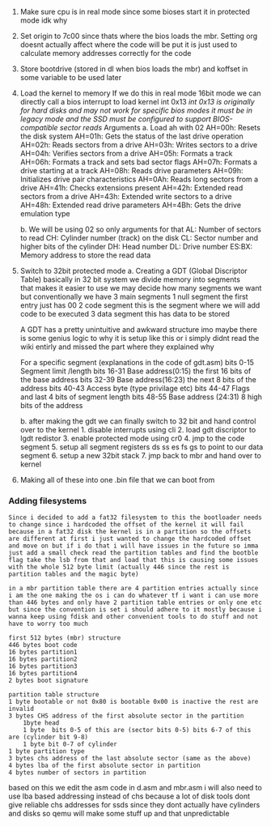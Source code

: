 1. Make sure cpu is in real mode since some bioses start it in protected mode idk why

2. Set origin to 7c00 since thats where the bios loads the mbr. Setting org doesnt actually affect where the code will be put it is just used to calculate memory addresses correctly for the code


3. Store bootdrive (stored in dl when bios loads the mbr) and koffset in some variable to be used later

4. Load the kernel to memory
	If we do this in real mode 16bit mode we can directly call a bios interrupt to load kernel 
	int 0x13 
	*int 0x13 is originally for hard disks and may not work for specific* 
	*bios modes it must be in legacy mode and the SSD must be configured* 
	*to support BIOS-compatible sector reads*
	Arguments 
	a. Load ah with 02
	AH=00h: Resets the disk system
	AH=01h: Gets the status of the last drive operation
	AH=02h: Reads sectors from a drive
	AH=03h: Writes sectors to a drive
   	AH=04h: Verifies sectors from a drive
	AH=05h: Formats a track
	AH=06h: Formats a track and sets bad sector flags
	AH=07h: Formats a drive starting at a track
	AH=08h: Reads drive parameters
	AH=09h: Initializes drive pair characteristics
	AH=0Ah: Reads long sectors from a drive
	AH=41h: Checks extensions present
	AH=42h: Extended read sectors from a drive
	AH=43h: Extended write sectors to a drive
	AH=48h: Extended read drive parameters
	AH=4Bh: Gets the drive emulation type
	
	b. We will be using 02 so only arguments for that 
	AL: Number of sectors to read
	CH: Cylinder number (track) on the disk
	CL: Sector number and higher bits of the cylinder
	DH: Head number
	DL: Drive number
	ES:BX: Memory address to store the read data

5. Switch to 32bit protected mode
	a. Creating a GDT (Global Discriptor Table) basically in 32 bit system we divide memory into segments 	
	that makes it easier to use we may decide how many segments we want but conventionally we have 3 main
	segments 1 null segment the first entry just has 00 2 code segment this is the segment where we will 
	add code to be executed 3 data segment this has data to be stored
	
	A GDT has a pretty unintuitive and awkward structure imo maybe there is some 
	genius logic to why it is setup like this or i simply didnt read the wiki entirly and missed the
	part where they explained why
	
	For a specific segment (explanations in the code of gdt.asm)
	bits 0-15  Segment limit /length 
	bits 16-31 Base address(0:15) the first 16 bits of the base address
	bits 32-39 Base address(16:23) the next 8 bits of the address
	bits 40-43 Access byte (type privilage etc)
	bits 44-47 Flags and last 4 bits of segment length
	bits 48-55 Base address (24:31) 8 high bits of the address 
	
	
	
	b. after making the gdt we can finally switch to 32 bit and hand control over to the kernel
		1. disable interrupts using cli
		2. load gdt discriptor to lgdt redistor
		3. enable protected mode using cr0
		4. jmp to the code segment
		5. setup all segment registers ds ss es fs gs to point to our data segment 
		6. setup a new 32bit stack
		7. jmp back to mbr and hand over to kernel
		
		
6. Making all of these into one .bin file that we can boot from 


### Adding filesystems 
    Since i decided to add a fat32 filesystem to this the bootloader needs to change since i hardcoded the offset of the kernel it will fail because in a fat32 disk the kernel is in a partition so the offsets are different at first i just wanted to change the hardcoded offset and move on but if i do that i will have issues in the future so imma just add a small check read the partition tables and find the bootble flag take the lsb from that and load that this is causing some issues with the whole 512 byte limit (actually 446 since the rest is partition tables and the magic byte)
    
    in a mbr partition table there are 4 partition entries actually since i am the one making the os i can do whatever tf i want i can use more than 446 bytes and only have 2 partition table entries or only one etc but since the convention is set i should adhere to it mostly because i wanna keep using fdisk and other convenient tools to do stuff and not have to worry too much 
    
    first 512 bytes (mbr) structure 
    446 bytes boot code 
    16 bytes partition1
    16 bytes partition2
    16 bytes partition3
    16 bytes partition4
    2 bytes boot signature
    
    partition table structure
    1 byte bootable or not 0x80 is bootable 0x00 is inactive the rest are invalid
    3 bytes CHS address of the first absolute sector in the partition 
        1byte head
        1 byte  bits 0-5 of this are (sector bits 0-5) bits 6-7 of this are (cylinder bit 9-8)
        1 byte bit 0-7 of cylinder
    1 byte partition type
    3 bytes chs address of the last absolute sector (same as the above)
    4 bytes lba of the first absolute sector in partition
    4 bytes number of sectors in partition
    
based on this we edit the asm code in d.asm and mbr.asm i will also need to use lba based addressing instead of chs because a lot of disk tools dont give reliable chs addresses for ssds since they dont actually have cylinders and disks so qemu will make some stuff up and that unpredictable 


	

 

